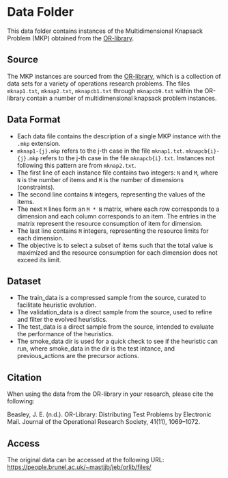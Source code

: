 # Data Folder

This data folder contains instances of the Multidimensional Knapsack Problem (MKP) obtained from the [OR-library](https://people.brunel.ac.uk/~mastjjb/jeb/orlib/files/).

## Source

The MKP instances are sourced from the [OR-library](https://people.brunel.ac.uk/~mastjjb/jeb/orlib/files/), which is a collection of data sets for a variety of operations research problems. The files `mknap1.txt`, `mknap2.txt`, `mknapcb1.txt` through `mknapcb9.txt` within the OR-library contain a number of multidimensional knapsack problem instances.

## Data Format

- Each data file contains the description of a single MKP instance with the `.mkp` extension.
- `mknap1-{j}.mkp` refers to the j-th case in the file `mknap1.txt`. `mknapcb{i}-{j}.mkp` refers to the j-th case in the file `mknapcb{i}.txt`. Instances not following this pattern are from `mknap2.txt`.
- The first line of each instance file contains two integers: `N` and `M`, where `N` is the number of items and `M` is the number of dimensions (constraints).
- The second line contains `N` integers, representing the values of the items.
- The next `M` lines form an `M * N` matrix, where each row corresponds to a dimension and each column corresponds to an item. The entries in the matrix represent the resource consumption of item for dimension.
- The last line contains `M` integers, representing the resource limits for each dimension.
- The objective is to select a subset of items such that the total value is maximized and the resource consumption for each dimension does not exceed its limit.

## Dataset

- The train_data is a compressed sample from the source, curated to facilitate heuristic evolution.
- The validation_data is a direct sample from the source, used to refine and filter the evolved heuristics.
- The test_data is a direct sample from the source, intended to evaluate the performance of the heuristics.
- The smoke_data dir is used for a quick check to see if the heuristic can run, where smoke_data in the dir is the test intance, and previous_actions are the precursor actions.

## Citation 

When using the data from the OR-library in your research, please cite the following:

Beasley, J. E. (n.d.). OR-Library: Distributing Test Problems by Electronic Mail. Journal of the Operational Research Society, 41(11), 1069–1072.

## Access

The original data can be accessed at the following URL:
https://people.brunel.ac.uk/~mastjjb/jeb/orlib/files/